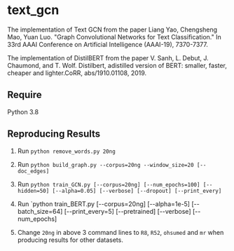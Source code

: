 # text_gcn

The implementation of Text GCN from the paper Liang Yao, Chengsheng Mao, Yuan Luo. "Graph Convolutional Networks for Text Classification." In 33rd AAAI Conference on Artificial Intelligence (AAAI-19), 7370-7377.

The implementation of DistilBERT from the paper V. Sanh, L. Debut, J. Chaumond, and T. Wolf.   Distilbert, adistilled version of BERT: smaller, faster, cheaper and lighter.CoRR, abs/1910.01108, 2019.

## Require

Python 3.8

## Reproducing Results

1. Run `python remove_words.py 20ng`

2. Run `python build_graph.py --corpus=20ng --window_size=20 [--doc_edges]`

3. Run `python train_GCN.py [--corpus=20ng] [--num_epochs=100] [--hidden=50] [--alpha=0.05] [--verbose] [--dropout] [--print_every]`

3. Run `python train_BERT.py [--corpus=20ng] [--alpha=1e-5] [--batch_size=64] [--print_every=5] [--pretrained] [--verbose] [--num_epochs]

4. Change `20ng` in above 3 command lines to `R8`, `R52`, `ohsumed` and `mr` when producing results for other datasets.


